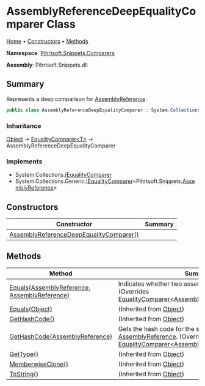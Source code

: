 # AssemblyReferenceDeepEqualityComparer Class

[Home](../../../../README.md) &#x2022; [Constructors](#constructors) &#x2022; [Methods](#methods)

**Namespace**: [Pihrtsoft.Snippets.Comparers](../README.md)

**Assembly**: Pihrtsoft\.Snippets\.dll

## Summary

Represents a deep comparison for [AssemblyReference](../../AssemblyReference/README.md)\.

```csharp
public class AssemblyReferenceDeepEqualityComparer : System.Collections.Generic.EqualityComparer<Pihrtsoft.Snippets.AssemblyReference>
```

### Inheritance

[Object](https://docs.microsoft.com/en-us/dotnet/api/system.object) &#x2192; [EqualityComparer\<T>](https://docs.microsoft.com/en-us/dotnet/api/system.collections.generic.equalitycomparer-1) &#x2192; AssemblyReferenceDeepEqualityComparer

### Implements

* System\.Collections\.[IEqualityComparer](https://docs.microsoft.com/en-us/dotnet/api/system.collections.iequalitycomparer)
* System\.Collections\.Generic\.[IEqualityComparer](https://docs.microsoft.com/en-us/dotnet/api/system.collections.generic.iequalitycomparer-1)\<Pihrtsoft\.Snippets\.[AssemblyReference](../../AssemblyReference/README.md)>

## Constructors

| Constructor | Summary |
| ----------- | ------- |
| [AssemblyReferenceDeepEqualityComparer()](-ctor/README.md) | |

## Methods

| Method | Summary |
| ------ | ------- |
| [Equals(AssemblyReference, AssemblyReference)](Equals/README.md) | Indicates whether two assembly references are equal\. \(Overrides [EqualityComparer\<AssemblyReference>.Equals](https://docs.microsoft.com/en-us/dotnet/api/system.collections.generic.equalitycomparer-1.equals)\) |
| [Equals(Object)](https://docs.microsoft.com/en-us/dotnet/api/system.object.equals) |  \(Inherited from [Object](https://docs.microsoft.com/en-us/dotnet/api/system.object)\) |
| [GetHashCode()](https://docs.microsoft.com/en-us/dotnet/api/system.object.gethashcode) |  \(Inherited from [Object](https://docs.microsoft.com/en-us/dotnet/api/system.object)\) |
| [GetHashCode(AssemblyReference)](GetHashCode/README.md) | Gets the hash code for the specified [AssemblyReference](../../AssemblyReference/README.md)\. \(Overrides [EqualityComparer\<AssemblyReference>.GetHashCode](https://docs.microsoft.com/en-us/dotnet/api/system.collections.generic.equalitycomparer-1.gethashcode)\) |
| [GetType()](https://docs.microsoft.com/en-us/dotnet/api/system.object.gettype) |  \(Inherited from [Object](https://docs.microsoft.com/en-us/dotnet/api/system.object)\) |
| [MemberwiseClone()](https://docs.microsoft.com/en-us/dotnet/api/system.object.memberwiseclone) |  \(Inherited from [Object](https://docs.microsoft.com/en-us/dotnet/api/system.object)\) |
| [ToString()](https://docs.microsoft.com/en-us/dotnet/api/system.object.tostring) |  \(Inherited from [Object](https://docs.microsoft.com/en-us/dotnet/api/system.object)\) |

